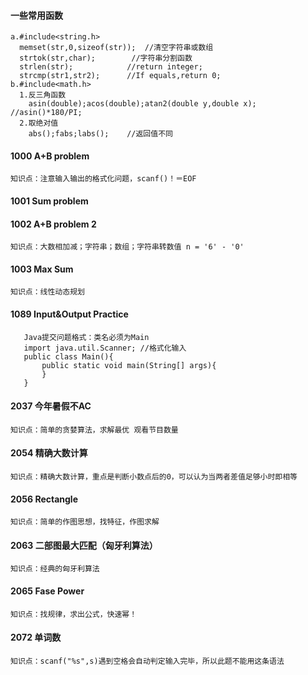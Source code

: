 #### 一些常用函数
```
a.#include<string.h>
  memset(str,0,sizeof(str));  //清空字符串或数组
  strtok(str,char);        //字符串分割函数
  strlen(str);            //return integer;
  strcmp(str1,str2);      //If equals,return 0;
b.#include<math.h>
  1.反三角函数
    asin(double);acos(double);atan2(double y,double x);  //asin()*180/PI;
  2.取绝对值
    abs();fabs;labs();    //返回值不同
```

#### 1000 A+B problem  
```知识点：注意输入输出的格式化问题，scanf()！＝EOF```
#### 1001 Sum problem   
#### 1002 A+B problem 2  
```知识点：大数相加减；字符串；数组；字符串转数值 n = '6' - '0'```
#### 1003 Max Sum  
```知识点：线性动态规划```
#### 1089 Input&Output Practice
```
   Java提交问题格式：类名必须为Main
   import java.util.Scanner; //格式化输入
   public class Main(){
       public static void main(String[] args){
       }
   }
```
#### 2037 今年暑假不AC
```知识点：简单的贪婪算法，求解最优 观看节目数量```

#### 2054 精确大数计算
```知识点：精确大数计算，重点是判断小数点后的0，可以认为当两者差值足够小时即相等```

#### 2056 Rectangle
```知识点：简单的作图思想，找特征，作图求解```
#### 2063 二部图最大匹配（匈牙利算法）
```知识点：经典的匈牙利算法```
#### 2065 Fase Power
```知识点：找规律，求出公式，快速幂！```

#### 2072 单词数
```知识点：scanf("%s",s)遇到空格会自动判定输入完毕，所以此题不能用这条语法```
